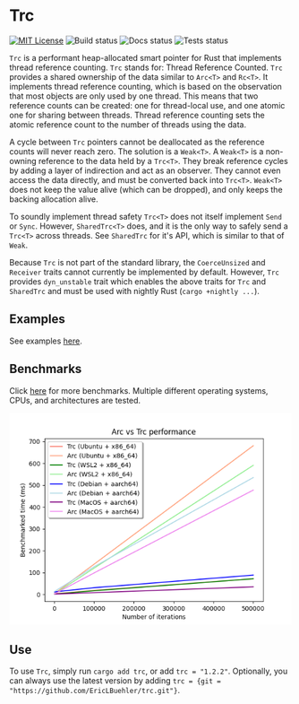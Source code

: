 # Trc
[![MIT License](https://img.shields.io/badge/License-MIT-informational)](LICENSE)
![Build status](https://github.com/EricLBuehler/trc/actions/workflows/build.yml/badge.svg)
![Docs status](https://github.com/EricLBuehler/trc/actions/workflows/docs.yml/badge.svg)
![Tests status](https://github.com/EricLBuehler/trc/actions/workflows/tests.yml/badge.svg)

`Trc` is a performant heap-allocated smart pointer for Rust that implements thread reference counting.
`Trc` stands for: Thread Reference Counted.
`Trc` provides a shared ownership of the data similar to `Arc<T>` and `Rc<T>`.
It implements thread reference counting, which is based on the observation that most objects are only used by one thread.
This means that two reference counts can be created: one for thread-local use, and one atomic one for sharing between threads.
Thread reference counting sets the atomic reference count to the number of threads using the data.

A cycle between `Trc` pointers cannot be deallocated as the reference counts will never reach zero. The solution is a `Weak<T>`.
A `Weak<T>` is a non-owning reference to the data held by a `Trc<T>`.
They break reference cycles by adding a layer of indirection and act as an observer. They cannot even access the data directly, and
must be converted back into `Trc<T>`. `Weak<T>` does not keep the value alive (which can be dropped), and only keeps the backing allocation alive.

To soundly implement thread safety `Trc<T>` does not itself implement `Send` or `Sync`. However, `SharedTrc<T>` does, and it is the only way to 
safely send a `Trc<T>` across threads. See `SharedTrc` for it's API, which is similar to that of `Weak`.

Because `Trc` is not part of the standard library, the `CoerceUnsized` and `Receiver` traits cannot currently be implemented by default. However, `Trc` provides `dyn_unstable` trait which enables the above traits for `Trc` and `SharedTrc` and must be used with nightly Rust (`cargo +nightly ...`).

## Examples
See examples [here](EXAMPLES.md).

## Benchmarks 

Click [here](BENCHMARKS.md) for more benchmarks. Multiple different operating systems, CPUs, and architectures are tested. 

![Trc vs Arc performance](./figures/performance.png)

## Use
To use `Trc`, simply run `cargo add trc`, or add `trc = "1.2.2"`. Optionally, you can always use the latest version by adding `trc = {git = "https://github.com/EricLBuehler/trc.git"}`.
